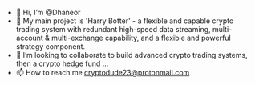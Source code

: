 - 👋 Hi, I’m @Dhaneor
- 👀 My main project is 'Harry Botter' - a flexible and capable crypto trading system with redundant high-speed data streaming, multi-account & multi-exchange capability, and a flexible and powerful strategy component. 
- 💞️ I’m looking to collaborate to build advanced crypto trading systems, then a crypto hedge fund ...
- 📫 How to reach me cryptodude23@protonmail.com

<!---
Dhaneor/Dhaneor is a ✨ special ✨ repository because its `README.md` (this file) appears on your GitHub profile.
You can click the Preview link to take a look at your changes.
--->
